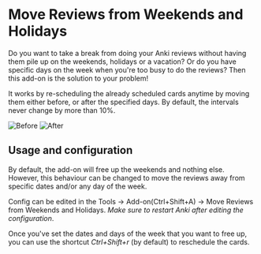 # Move Reviews from Weekends and Holidays

Do you want to take a break from doing your Anki reviews without having them pile up on the weekends, holidays or a vacation? Or do you have specific days on the week when you're too busy to do the reviews? Then this add-on is the solution to your problem!

It works by re-scheduling the already scheduled cards anytime by moving them either before, or after the specified days. By default, the intervals never change by more than 10\%.

![Before](https://raw.githubusercontent.com/vasarmilan/AnkiWeekendsAndHolidays/master/static/before.png)
![After](https://raw.githubusercontent.com/vasarmilan/AnkiWeekendsAndHolidays/master/static/after.png)
## Usage and configuration

By default, the add-on will free up the weekends and nothing else. However, this behaviour can be changed to move the reviews away from specific dates and/or any day of the week.

Config can be edited in the Tools -> Add-on(Ctrl+Shift+A) -> Move Reviews from Weekends and Holidays. *Make sure to restart Anki after editing the configuration*.

Once you've set the dates and days of the week that you want to free up, you can use the shortcut *Ctrl+Shift+r* (by default) to reschedule the cards.
